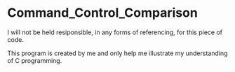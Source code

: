 # Command_Control_Comparison

I will not be held resiponsible, in any forms of referencing, for this piece of code.

This program is created by me and only help me illustrate my understanding of C programming.
